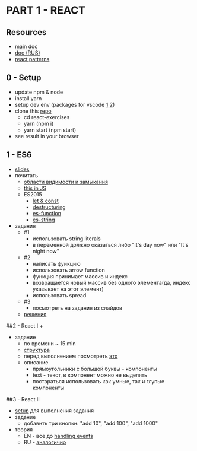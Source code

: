 # PART 1 - REACT

## Resources

+ [main doc](https://facebook.github.io/react/)
+ [doc (RUS)](https://abraxabra.ru/react.js/bystryy-start/vnedrenie-jsx/)
+ [react patterns](https://vasanthk.gitbooks.io/react-bits/)

## 0 - Setup

+ update npm & node
+ install yarn
+ setup dev env (packages for vscode [1](https://gyazo.com/37b32b82f038cc875c4c06c8716ca5f6) [2](https://gyazo.com/cf6e50f2c7e03b7904761d57cccbedf3))
+ clone this [repo](https://github.com/yanisurbis/react-exercises)
  + cd react-exercises
  + yarn (npm i)
  + yarn start (npm start)
+ see result in your browser

## 1 - ES6
+ [slides](http://slides.com/yanisurbis/deck-1)
+ почитать
  + [области видимости и замыкания](https://learn.javascript.ru/functions-closures)
  + [this in JS](https://learn.javascript.ru/objects-more)
  + ES2015
    + [let & const](https://learn.javascript.ru/let-const)
    + [destructuring](https://learn.javascript.ru/destructuring)
    + [es-function](https://learn.javascript.ru/es-function)
    + [es-string](https://learn.javascript.ru/es-string)
+ задания
  + #1
    + использовать string literals
    + в переменной должно оказаться либо "It's day now" или "It's night now"
  + #2
    + написать функцию
    + использовать arrow function
    + функция принимает массив и индекс
    + возвращается новый массив без одного элемента(да, индекс указывает на этот элемент)
    + использовать spread
  + #3
    + посмотреть на задания из слайдов
  + [решения](https://gist.github.com/yanisurbis/bb0fbf6b4fc70ab3426da3d40f71eb97)

##2 - React I
  + 
  + задание
    + по времени ~ 15 min
    + [структура](http://i.imgur.com/pkdI3zw.png)
    + перед выполнением посмотреть [это](http://slides.com/yanisurbis/react-i#/5/2)
    + описание
      + прямоугольники с большой буквы - компоненты
      + text - текст, в компонент можно не выделять
      + постараться использовать как умные, так и глупые компоненты

##3 - React II
  + [setup](https://codesandbox.io/s/vgxKB6g2n) для выполнения задания
  + задание
    + добавить три кнопки: "add 10", "add 100", "add 1000"
  + теория
    + EN - все до [handling events](https://facebook.github.io/react/docs/handling-events.html)
    + RU - [аналогично](https://habrahabr.ru/post/315466/)



